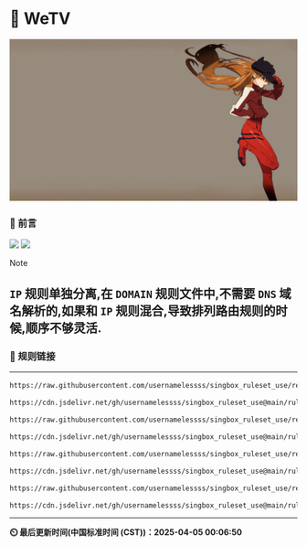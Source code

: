 
# 🧸 WeTV
![](https://raw.githubusercontent.com/usernamelessss/picture-bed/main/images/202504042256831.jpg)
### 📣 前言
![](https://shields.io/badge/-移除重复规则-ff69b4) ![](https://shields.io/badge/-IP&nbsp;规则单独存放不与&nbsp;DOMAIN&nbsp;等混合-green)
> [!NOTE]
**`IP` 规则单独分离,在 `DOMAIN` 规则文件中,不需要 `DNS` 域名解析的,如果和 `IP` 规则混合,导致排列路由规则的时候,顺序不够灵活.**
---

###  🔗 规则链接
---

```url
https://raw.githubusercontent.com/usernamelessss/singbox_ruleset_use/refs/heads/main/rule/WeTV/WeTV_IP.json
```

```url
https://cdn.jsdelivr.net/gh/usernamelessss/singbox_ruleset_use@main/rule/WeTV/WeTV_IP.json
```

```url
https://raw.githubusercontent.com/usernamelessss/singbox_ruleset_use/refs/heads/main/rule/WeTV/WeTV_IP.srs
```

```url
https://cdn.jsdelivr.net/gh/usernamelessss/singbox_ruleset_use@main/rule/WeTV/WeTV_IP.srs
```

```url
https://raw.githubusercontent.com/usernamelessss/singbox_ruleset_use/refs/heads/main/rule/WeTV/WeTV_No_IP.json
```

```url
https://cdn.jsdelivr.net/gh/usernamelessss/singbox_ruleset_use@main/rule/WeTV/WeTV_No_IP.json
```

```url
https://raw.githubusercontent.com/usernamelessss/singbox_ruleset_use/refs/heads/main/rule/WeTV/WeTV_No_IP.srs
```

```url
https://cdn.jsdelivr.net/gh/usernamelessss/singbox_ruleset_use@main/rule/WeTV/WeTV_No_IP.srs
```

---
**⏲️ 最后更新时间(中国标准时间 (CST))：2025-04-05 00:06:50**